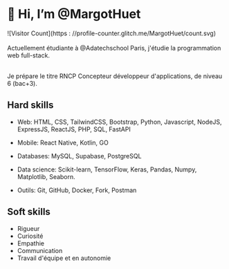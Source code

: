 # 👋 Hi, I’m @MargotHuet


![Visitor Count](https : //profile-counter.glitch.me/MargotHuet/count.svg)
<br>
<br>
Actuellement étudiante à @Adatechschool Paris, j'étudie la programmation web full-stack. 

<br>
Je prépare le titre RNCP Concepteur développeur d'applications, de niveau 6 (bac+3).
<br>

## Hard skills

- Web: HTML, CSS, TailwindCSS, Bootstrap, Python, Javascript, NodeJS, ExpressJS, ReactJS, PHP, SQL, FastAPI

- Mobile: React Native, Kotlin, GO

- Databases: MySQL, Supabase, PostgreSQL

- Data science: Scikit-learn, TensorFlow, Keras, Pandas, Numpy, Matplotlib, Seaborn.

- Outils: Git, GitHub, Docker, Fork, Postman

## Soft skills

- Rigueur
- Curiosité
- Empathie
- Communication 
- Travail d'équipe et en autonomie

<!---
MargotHuet/MargotHuet is a ✨ special ✨ repository because its `README.md` (this file) appears on your GitHub profile.
You can click the Preview link to take a look at your changes.
--->
